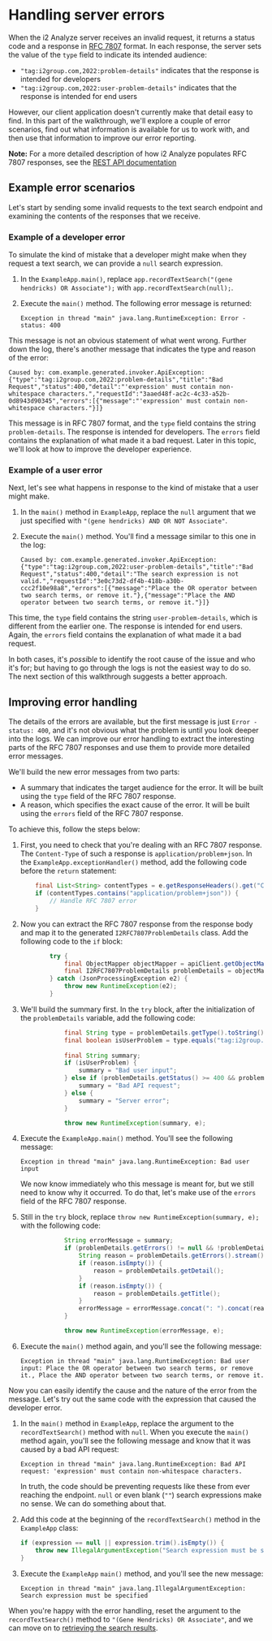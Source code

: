 # Handling server errors

When the i2 Analyze server receives an invalid request, it returns a status code and a response in [RFC 7807](https://www.rfc-editor.org/rfc/rfc7807.html) format. In each response, the server sets the value of the `type` field to indicate its intended audience:

- `"tag:i2group.com,2022:problem-details"` indicates that the response is intended for developers
- `"tag:i2group.com,2022:user-problem-details"` indicates that the response is intended for end users

However, our client application doesn't currently make that detail easy to find. In this part of the walkthrough, we'll explore a couple of error scenarios, find out what information is available for us to work with, and then use that information to improve our error reporting.

**Note:** For a more detailed description of how i2 Analyze populates RFC 7807 responses, see the [REST API documentation](https://docs.i2group.com/analyze/public-rest-api.html#cmp--schemas-i2rfc7807problemdetails)

## Example error scenarios

Let's start by sending some invalid requests to the text search endpoint and examining the contents of the responses that we receive.

### Example of a developer error

To simulate the kind of mistake that a developer might make when they request a text search, we can provide a `null` search expression.

1. In the `ExampleApp.main()`, replace `app.recordTextSearch("(gene hendricks) OR Associate");` with `app.recordTextSearch(null);`.

1. Execute the `main()` method.
   The following error message is returned:

   ```
   Exception in thread "main" java.lang.RuntimeException: Error - status: 400
   ```

This message is not an obvious statement of what went wrong.
Further down the log, there's another message that indicates the type and reason of the error:

```
Caused by: com.example.generated.invoker.ApiException: {"type":"tag:i2group.com,2022:problem-details","title":"Bad Request","status":400,"detail":"'expression' must contain non-whitespace characters.","requestId":"3aaed48f-ac2c-4c33-a52b-0d8943d90345","errors":[{"message":"'expression' must contain non-whitespace characters."}]}
```

This message is in RFC 7807 format, and the `type` field contains the string `problem-details`.
The response is intended for developers.
The `errors` field contains the explanation of what made it a bad request.
Later in this topic, we'll look at how to improve the developer experience.

### Example of a user error

Next, let's see what happens in response to the kind of mistake that a user might make.

1. In the `main()` method in `ExampleApp`, replace the `null` argument that we just specified with `"(gene hendricks) AND OR NOT Associate"`.

1. Execute the `main()` method.
   You'll find a message similar to this one in the log:

   ```
   Caused by: com.example.generated.invoker.ApiException: {"type":"tag:i2group.com,2022:user-problem-details","title":"Bad Request","status":400,"detail":"The search expression is not valid.","requestId":"3e0c73d2-df4b-418b-a30b-ccc2f10e98a8","errors":[{"message":"Place the OR operator between two search terms, or remove it."},{"message":"Place the AND operator between two search terms, or remove it."}]}
   ```

This time, the `type` field contains the string `user-problem-details`, which is different from the earlier one.
The response is intended for end users.
Again, the `errors` field contains the explanation of what made it a bad request.

In both cases, it's _possible_ to identify the root cause of the issue and who it's for; but having to go through the logs is not the easiest way to do so.
The next section of this walkthrough suggests a better approach.

## Improving error handling

The details of the errors are available, but the first message is just `Error - status: 400`, and it's not obvious what the problem is until you look deeper into the logs.
We can improve our error handling to extract the interesting parts of the RFC 7807 responses and use them to provide more detailed error messages. 

We'll build the new error messages from two parts:

- A summary that indicates the target audience for the error. It will be built using the `type` field of the RFC 7807 response.
- A reason, which specifies the exact cause of the error. It will be built using the `errors` field of the RFC 7807 response.

To achieve this, follow the steps below:

1. First, you need to check that you're dealing with an RFC 7807 response.
   The `Content-Type` of such a response is `application/problem+json`.
   In the `ExampleApp.exceptionHandler()` method, add the following code before the `return` statement:

   ```java
       final List<String> contentTypes = e.getResponseHeaders().get("Content-Type");
       if (contentTypes.contains("application/problem+json")) {
           // Handle RFC 7807 error
       }
   ```

1. Now you can extract the RFC 7807 response from the response body and map it to the generated `I2RFC7807ProblemDetails` class.
   Add the following code to the `if` block:

   ```java
           try {
               final ObjectMapper objectMapper = apiClient.getObjectMapper();
               final I2RFC7807ProblemDetails problemDetails = objectMapper.readValue(e.getResponseBody(), I2RFC7807ProblemDetails.class);
           } catch (JsonProcessingException e2) {
               throw new RuntimeException(e2);
           }
   ```

1. We'll build the summary first.
   In the `try` block, after the initialization of the `problemDetails` variable, add the following code:
 
   ```java
               final String type = problemDetails.getType().toString();
               final boolean isUserProblem = type.equals("tag:i2group.com,2022:user-problem-details");
                
               final String summary;
               if (isUserProblem) {
                   summary = "Bad user input";
               } else if (problemDetails.getStatus() >= 400 && problemDetails.getStatus() < 500) {
                   summary = "Bad API request";
               } else {
                   summary = "Server error";
               }
   
               throw new RuntimeException(summary, e);
   ```

1. Execute the `ExampleApp.main()` method.
   You'll see the following message:

   ```
   Exception in thread "main" java.lang.RuntimeException: Bad user input
   ```

   We now know immediately who this message is meant for, but we still need to know why it occurred.
   To do that, let's make use of the `errors` field of the RFC 7807 response.

1. Still in the `try` block, replace `throw new RuntimeException(summary, e);` with the following code:

   ```java
               String errorMessage = summary;
               if (problemDetails.getErrors() != null && !problemDetails.getErrors().isEmpty()) {
                   String reason = problemDetails.getErrors().stream().map(RFC7807ErrorDescription::getMessage).filter(Objects::nonNull).collect(Collectors.joining(", "));
                   if (reason.isEmpty()) {
                       reason = problemDetails.getDetail();
                   }
                   if (reason.isEmpty()) {
                       reason = problemDetails.getTitle();
                   }
                   errorMessage = errorMessage.concat(": ").concat(reason);
               }

               throw new RuntimeException(errorMessage, e);
   ```

1. Execute the `main()` method again, and you'll see the following message:

   ```
   Exception in thread "main" java.lang.RuntimeException: Bad user input: Place the OR operator between two search terms, or remove it., Place the AND operator between two search terms, or remove it.
   ```

Now you can easily identify the cause and the nature of the error from the message. Let's try out the same code with the expression that caused the developer error.

1. In the `main()` method in `ExampleApp`, replace the argument to the `recordTextSearch()` method with `null`.
   When you execute the `main()` method again, you'll see the following message and know that it was caused by a bad API request:

   ```
   Exception in thread "main" java.lang.RuntimeException: Bad API request: 'expression' must contain non-whitespace characters.
   ```

   In truth, the code should be preventing requests like these from ever reaching the endpoint.
   `null` or even blank (`""`) search expressions make no sense. We can do something about that.

1. Add this code at the beginning of the `recordTextSearch()` method in the `ExampleApp` class:

   ```java
   if (expression == null || expression.trim().isEmpty()) {
       throw new IllegalArgumentException("Search expression must be specified");
   }
   ```

1. Execute the `ExampleApp` `main()` method, and you'll see the new message:

   ```
   Exception in thread "main" java.lang.IllegalArgumentException: Search expression must be specified
   ```

When you're happy with the error handling, reset the argument to the `recordTextSearch()` method to `"(Gene Hendricks) OR Associate"`, and we can move on to [retrieving the search results](result-paging.md).
